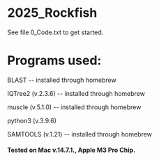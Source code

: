 # 2025_Rockfish
 
See file 0_Code.txt to get started.

# Programs used:

BLAST -- installed through homebrew

IQTree2 (v.2.3.6) -- installed through homebrew

muscle (v.5.1.0) -- installed through homebrew

python3 (v.3.9.6)

SAMTOOLS (v.1.21) -- installed through homebrew


#### Tested on Mac v.14.7.1., Apple M3 Pro Chip.

